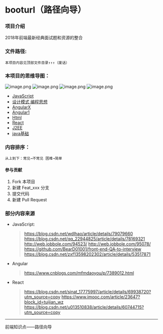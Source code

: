 # booturl（路径向导）

### 项目介绍
2018年前端最新经典面试题和资源的整合

### 文件路径:
    本项目内容见顶部文件目录↑↑↑（废话）
### 本项目的思维导图：
![image.png](https://upload-images.jianshu.io/upload_images/5138592-ffba45bfee51da1e.png?imageMogr2/auto-orient/strip%7CimageView2/2/w/1240)
![image.png](https://upload-images.jianshu.io/upload_images/5138592-987b39aa5f7cea7a.png?imageMogr2/auto-orient/strip%7CimageView2/2/w/1240)
![image.png](https://upload-images.jianshu.io/upload_images/5138592-8c6f901facbd3e47.png?imageMogr2/auto-orient/strip%7CimageView2/2/w/1240)
![image.png](https://upload-images.jianshu.io/upload_images/5138592-2bf3c2ce806f0eb9.png?imageMogr2/auto-orient/strip%7CimageView2/2/w/1240)
* [JavaScript](https://www.processon.com/view/link/5b51ba9ae4b067df59e3a2ce)
* [设计模式 编程思想](https://www.processon.com/view/link/5ba4cdd6e4b08faf8c6053dc)
* [AngularX](https://www.processon.com/view/link/5ba4cec7e4b0fe81b64214bc)
* [Angular1](https://www.processon.com/view/link/59e95808e4b08b9e917ea9f7)
* [Html](https://www.processon.com/view/link/5b51bae1e4b025cf491fccc0)
* [React](https://www.processon.com/view/link/5ba4cf2ee4b0fe81b6421506)
* [J2EE](https://www.processon.com/view/link/5ba4d018e4b0534c9be722e5)
* [java基础](https://www.processon.com/view/link/5ba4d049e4b08faf8c6055a9)
### 内容排序：
    从上到下：常见→不常见 困难→简单
#### 参与贡献

1. Fork 本项目
2. 新建 Feat_xxx 分支
3. 提交代码
4. 新建 Pull Request

### 部分内容来源
* JavaScript:
    > https://blog.csdn.net/wdlhao/article/details/79079660
    > https://blog.csdn.net/qq_22944825/article/details/78169321
    > http://web.jobbole.com/94523/
    > http://web.jobbole.com/95078/
    > https://github.com/BearD01001/front-end-QA-to-interview
    > https://blog.csdn.net/zxf13598202302/article/details/53517871
* Angular
    > https://www.cnblogs.com/mfmdaoyou/p/7389012.html
* React
    > https://blog.csdn.net/sinat_17775997/article/details/69938720?utm_source=copy 
    > https://www.imooc.com/article/23647?block_id=tuijian_wz
    > https://blog.csdn.net/u013510838/article/details/60744715?utm_source=copy 
---
前端知识点——路径向导

